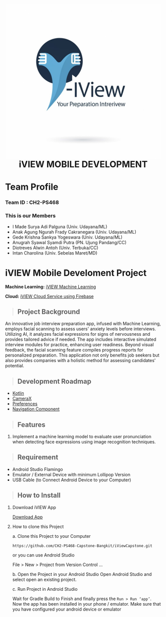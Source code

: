 <h1 align="center">
  <img align="center" src="https://github.com/intancharolina079/intancharolina079/blob/main/logoiview.jpg"  width="500"></img>
<br>
iVIEW MOBILE DEVELOPMENT
</h1>

# Team Profile

### Team ID : CH2-PS468

### This is our Members

- I Made Surya Adi Palguna (Univ. Udayana/ML)
- Anak Agung Ngurah Frady Cakranegara (Univ. Udayana/ML)
- Gede Krishna Sankya Yogeswara (Univ. Udayana/ML)
- Anugrah Syawal Syamdi Putra (PN. Ujung Pandang/CC)
- Diotreves Alwin Antoh (Univ. Terbuka/CC)
- Intan Charolina (Univ. Sebelas Maret/MD)

# iVIEW Mobile Develoment Project

**Machine Learning:**
[iVIEW Machine Learning](https://github.com/CH2-PS468-Capstone-Bangkit/iView-Capstone-Model)

**Cloud:**
[iVIEW Cloud Service using Firebase](https://github.com/CH2-PS468-Capstone-Bangkit/cc)

> ## Project Background
An innovative job interview preparation app, infused with Machine Learning, employs facial scanning to assess users' anxiety levels before interviews. Utilizing AI, it analyzes facial expressions for signs of nervousness and provides tailored advice if needed. The app includes interactive simulated interview modules for practice, enhancing user readiness. Beyond visual feedback, the facial scanning feature compiles progress reports for personalized preparation. This application not only benefits job seekers but also provides companies with a holistic method for assessing candidates' potential.

> ## Development Roadmap
- [Kotlin](https://kotlinlang.org/)
- [CameraX](https://developer.android.com/training/camerax)
- [Preferences](https://developer.android.com/reference/android/preference/Preference)
- [Navigation Component](https://developer.android.com/guide/navigation/navigation-getting-started)


> ## Features
1. Implement a machine learning model to evaluate user pronunciation when detecting face expressions using image recognition techniques.

> ## Requirement
* Android Studio Flamingo
* Emulator / External Device with minimum Lollipop Version
* USB Cable (to Connect Android Device to your Computer)


> ## How to Install
1. Download iVIEW App

    [Download App](https://drive.google.com/file/d/1TsFYpaEZl2akj7bEoFynbRNTM6JeoASq/view?usp=sharing)

2. How to clone this Project

   a. Clone this Project to your Computer
   ```
   https://github.com/CH2-PS468-Capstone-Bangkit/iViewCapstone.git
   ```

   or you can use Android Studio 

   File > New > Project from Version Control ...

   b. Open the Project in your Android Studio
   Open Android Studio and select open an existing project.

   c. Run Project in Android Studio
  
   Wait for Gradle Build to Finish and finally press the `Run > Run ‘app’`. Now the app has been installed in your phone / emulator. Make sure that you have configured your android device or emulator 

